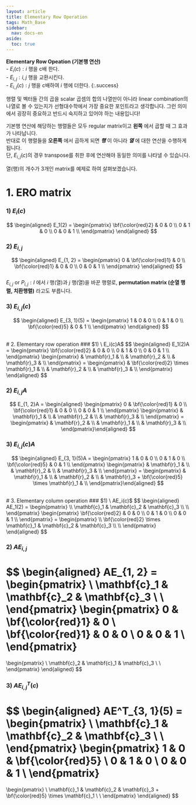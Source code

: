 ```yaml
---
layout: article
title: Elementary Row Operation
tags: Math_Base
sidebar:
  nav: docs-en
aside:
  toc: true
---
```


**Elementary Row Opeation (기본행 연산)** <br>- $E_i(c): i$ 행을 c배 한다. <br>- $E_{i, j}: i, j$ 행을 교환시킨다. <br>- $E_{i, j}(c): j$ 행을 c배하여 $i$ 행에 더한다.
{:.success}

<!--more-->

행렬 및 벡터들 간의 곱을 scalar 곱셈의 합의 나열만이 아니라 linear combination의 나열로 볼 수 있는지가 선형대수학에서 가장 중요한 포인트라고 생각합니다. 그런 의미에서 굉장히 중요하고 반드시 숙지하고 있어야 하는 내용입니다! <br>

기본행 연산에 해당하는 행렬들은 모두 regular matrix이고 **왼쪽** 에서 곱할 때 그 효과가 나타납니다.<br>
반대로 이 행렬들을 **오른쪽** 에서 곱하게 되면 ***행*** 이 아니라 ***열*** 에 대한 연산을 수행하게 됩니다. <br>
단, $E_{i, j}(c)$의 경우 transpose를 취한 후에 연산해야 동일한 의미를 나타낼 수 있습니다. <br>

열(행)의 개수가 3개인 matrix를 예제로 하여 살펴보겠습니다.

# 1. ERO matrix
### $1) \ E_i(c)$
$$
\begin{aligned}
E_1(2) =
\begin{pmatrix}
\bf{\color{red}2} & 0 & 0 \\
0      & 1 & 0 \\
0      & 0 & 1 \\
\end{pmatrix}
\end{aligned}
$$

### $2) \ E_{i, j}$
$$
\begin{aligned}
E_{1, 2} =
\begin{pmatrix}
0 & \bf{\color{red}1} & 0 \\
\bf{\color{red}1} & 0 & 0 \\
0      & 0 & 1 \\
\end{pmatrix}
\end{aligned}
$$
<br>
$E_{i, j} \text{ or } P_{i, j}: I$ 에서 $i$ 행(열)과 $j$ 행(열)을 바꾼 행렬로, **permutation matrix (순열 행렬, 치환행렬)** 라고도 부릅니다.

### $3) \ E_{i, j}(c)$
$$
\begin{aligned}
E_{3, 1}(5) =
\begin{pmatrix}
1 & 0 & 0 \\
0 & 1 & 0 \\
\bf{\color{red}5} & 0 & 1 \\
\end{pmatrix}
\end{aligned}
$$


<br>
# 2. Elementary row operation
### $1) \ E_i(c)A$
$$
\begin{aligned}
E_1(2)A =
\begin{pmatrix}
\bf{\color{red}2} & 0 & 0 \\
0      & 1 & 0 \\
0      & 0 & 1 \\
\end{pmatrix}
\begin{pmatrix}
 & \mathbf{r}_1 & \\
 & \mathbf{r}_2 & \\
 & \mathbf{r}_3 & \\
\end{pmatrix} =
\begin{pmatrix}
 & \bf{\color{red}2} \times \mathbf{r}_1 & \\
 & \mathbf{r}_2 & \\
 & \mathbf{r}_3 & \\
\end{pmatrix}
\end{aligned}
$$

### $2) \ E_{i, j}A$
$$
E_{1, 2}A =
\begin{aligned}
\begin{pmatrix}
0 & \bf{\color{red}1} & 0 \\
\bf{\color{red}1} & 0 & 0 \\
0      & 0 & 1 \\
\end{pmatrix}
\begin{pmatrix}
 & \mathbf{r}_1 & \\
 & \mathbf{r}_2 & \\
 & \mathbf{r}_3 & \\
\end{pmatrix} =
\begin{pmatrix}
 & \mathbf{r}_2 & \\
 & \mathbf{r}_1 & \\
 & \mathbf{r}_3 & \\
\end{pmatrix}\end{aligned}
$$

### $3) \ E_{i, j}(c)A$
$$
\begin{aligned}
E_{3, 1}(5)A =
\begin{pmatrix}
1 & 0 & 0 \\
0 & 1 & 0 \\
\bf{\color{red}5} & 0 & 1 \\
\end{pmatrix}
\begin{pmatrix}
 & \mathbf{r}_1 & \\
 & \mathbf{r}_2 & \\
 & \mathbf{r}_3 & \\
\end{pmatrix} =
\begin{pmatrix}
 & \mathbf{r}_1 & \\
 & \mathbf{r}_2 & \\
 & \mathbf{r}_3 + \bf{\color{red}5} \times \mathbf{r}_1 & \\
\end{pmatrix}\end{aligned}
$$


<br>
# 3. Elementary column operation
### $1) \ AE_i(c)$
$$
\begin{aligned}
AE_1(2) =
\begin{pmatrix}
\\
\mathbf{c}_1 & \mathbf{c}_2 & \mathbf{c}_3 \\
\\
\end{pmatrix}
\begin{pmatrix}
\bf{\color{red}2} & 0 & 0 \\
0      & 1 & 0 \\
0      & 0 & 1 \\
\end{pmatrix} =
\begin{pmatrix}
\\
\bf{\color{red}2} \times \mathbf{c}_1 & \mathbf{c}_2 & \mathbf{c}_3 \\
\\
\end{pmatrix}
\end{aligned}
$$

### $2) \ AE_{i, j}$
$$
\begin{aligned}
AE_{1, 2} =
\begin{pmatrix}
\\
\mathbf{c}_1 & \mathbf{c}_2 & \mathbf{c}_3 \\
\\
\end{pmatrix}
\begin{pmatrix}
0 & \bf{\color{red}1} & 0 \\
\bf{\color{red}1} & 0 & 0 \\
0      & 0 & 1 \\
\end{pmatrix}
=
\begin{pmatrix}
\\
\mathbf{c}_2 & \mathbf{c}_1 & \mathbf{c}_3 \\
\\
\end{pmatrix}
\end{aligned}
$$

### $3) \ AE^T_{i, j}(c)$
$$
\begin{aligned}
AE^T_{3, 1}(5) =
\begin{pmatrix}
\\
\mathbf{c}_1 & \mathbf{c}_2 & \mathbf{c}_3 \\
\\
\end{pmatrix}
\begin{pmatrix}
1 & 0 & \bf{\color{red}5} \\
0 & 1 & 0 \\
0 & 0 & 1 \\
\end{pmatrix}
=
\begin{pmatrix}
\\
\mathbf{c}_1 & \mathbf{c}_2 & \mathbf{c}_3 + \bf{\color{red}5} \times \mathbf{c}_1 \\
\\
\end{pmatrix}
\end{aligned}
$$
